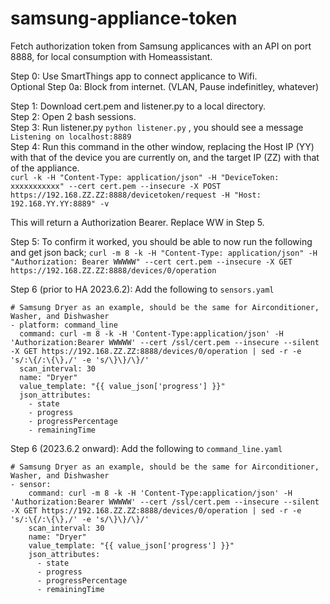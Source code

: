 # samsung-appliance-token
Fetch authorization token from Samsung applicances with an API on port 8888, for local consumption with Homeassistant.

Step 0: Use SmartThings app to connect applicance to Wifi.  
Optional Step 0a: Block from internet. (VLAN, Pause indefinitley, whatever)  
  
Step 1: Download cert.pem and listener.py to a local directory.  
Step 2: Open 2 bash sessions.  
Step 3: Run listener.py   `python listener.py` , you should see a message `Listening on localhost:8889`  
Step 4: Run this command in the other window, replacing the Host IP (YY) with that of the device you are currently on, and the target IP (ZZ) with that of the appliance.  
`curl -k -H "Content-Type: application/json" -H "DeviceToken: xxxxxxxxxxx" --cert cert.pem --insecure -X POST https://192.168.ZZ.ZZ:8888/devicetoken/request -H "Host: 192.168.YY.YY:8889" -v`  
  
This will return a Authorization Bearer. Replace WW in Step 5.

Step 5: To confirm it worked, you should be able to now run the following and get json back;
`curl -m 8 -k -H "Content-Type: application/json" -H "Authorization: Bearer WWWWW" --cert cert.pem --insecure -X GET https://192.168.ZZ.ZZ:8888/devices/0/operation`

Step 6 (prior to HA 2023.6.2): Add the following to `sensors.yaml`

    # Samsung Dryer as an example, should be the same for Airconditioner, Washer, and Dishwasher
    - platform: command_line
      command: curl -m 8 -k -H 'Content-Type:application/json' -H 'Authorization:Bearer WWWWW' --cert /ssl/cert.pem --insecure --silent -X GET https://192.168.ZZ.ZZ:8888/devices/0/operation | sed -r -e 's/:\{/:\{\},/' -e 's/\}\}/\}/'
      scan_interval: 30
      name: "Dryer"
      value_template: "{{ value_json['progress'] }}"
      json_attributes:
        - state
        - progress
        - progressPercentage
        - remainingTime



Step 6 (2023.6.2 onward): Add the following to `command_line.yaml`

    # Samsung Dryer as an example, should be the same for Airconditioner, Washer, and Dishwasher
    - sensor:
        command: curl -m 8 -k -H 'Content-Type:application/json' -H 'Authorization:Bearer WWWWW' --cert /ssl/cert.pem --insecure --silent -X GET https://192.168.ZZ.ZZ:8888/devices/0/operation | sed -r -e 's/:\{/:\{\},/' -e 's/\}\}/\}/'
        scan_interval: 30
        name: "Dryer"
        value_template: "{{ value_json['progress'] }}"
        json_attributes:
          - state
          - progress
          - progressPercentage
          - remainingTime
